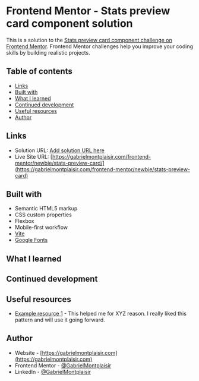# Frontend Mentor - Stats preview card component solution

This is a solution to the [Stats preview card component challenge on Frontend Mentor](https://www.frontendmentor.io/challenges/stats-preview-card-component-8JqbgoU62). Frontend Mentor challenges help you improve your coding skills by building realistic projects.

## Table of contents

- [Links](#links)
- [Built with](#built-with)
- [What I learned](#what-i-learned)
- [Continued development](#continued-development)
- [Useful resources](#useful-resources)
- [Author](#author)

## Links

- Solution URL: [Add solution URL here](https://your-solution-url.com)
- Live Site URL: [https://gabrielmontplaisir.com/frontend-mentor/newbie/stats-preview-card/](https://gabrielmontplaisir.com/frontend-mentor/newbie/stats-preview-card)

## Built with

- Semantic HTML5 markup
- CSS custom properties
- Flexbox
- Mobile-first workflow
- [Vite](https://vitejs.dev/)
- [Google Fonts](https://fonts.google.com/)

## What I learned

## Continued development

## Useful resources

- [Example resource 1](https://www.example.com) - This helped me for XYZ reason. I really liked this pattern and will use it going forward.

## Author

- Website - [https://gabrielmontplaisir.com](https://gabrielmontplaisir.com)
- Frontend Mentor - [@GabrielMontplaisir](https://www.frontendmentor.io/profile/GabrielMontplaisir)
- LinkedIn - [@GabrielMontplaisir](https://www.linkedin.com/in/gabriel-montplaisir/)
